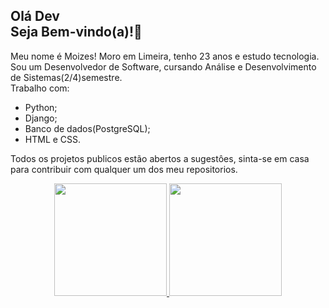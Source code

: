## Olá Dev <br> Seja Bem-vindo(a)!👋

Meu nome é Moizes!
Moro em Limeira, tenho 23 anos e estudo tecnologia.<br>
Sou um Desenvolvedor de Software, cursando Análise e Desenvolvimento de Sistemas(2/4)semestre. <br>
Trabalho com:
* Python;
* Django;
* Banco de dados(PostgreSQL); 
* HTML e CSS.<br>
 
Todos os projetos publicos estão abertos a sugestôes, sinta-se em casa para contribuir com qualquer um dos meu repositorios.
<!--
**MoizesFerreir/MoizesFerreir** is a ✨ _special_ ✨ repository because its `README.md` (this file) appears on your GitHub profile.

Here are some ideas to get you started:

- 🔭 I’m currently working on ...
- 🌱 I’m currently learning ...
- 👯 I’m looking to collaborate on ...
- 🤔 I’m looking for help with ...
- 💬 Ask me about ...
- 📫 How to reach me: ...
- 😄 Pronouns: ...
- ⚡ Fun fact: ...
-->
<div align="center">
  <a href="https://github.com/MoizesFerreir">
  <img height="180em" src="https://github-readme-stats.vercel.app/api?username=MoizesFerreir&show_icons=true&theme=dracula&include_all_commits=true&count_private=true"/>
  <img height="180em" src="https://github-readme-stats.vercel.app/api/top-langs/?username=MoizesFerreir&layout=compact&langs_count=7&theme=dracula"/>
</div>
